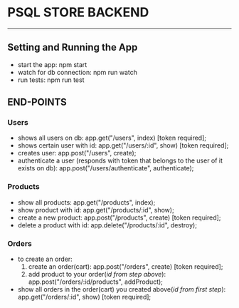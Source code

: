 # PSQL STORE BACKEND

---

## Setting and Running the App

- start the app: npm start
- watch for db connection: npm run watch
- run tests: npm run test

## END-POINTS

### Users

- shows all users on db: app.get("/users", index) [token required];
- shows certain user with id: app.get("/users/:id", show) [token required];
- creates user: app.post("/users", create);
- authenticate a user (responds with token that belongs to the user of it exists on db): app.post("/users/authenticate", authenticate);

### Products

- show all products: app.get("/products", index);
- show product with id: app.get("/products/:id", show);
- create a new product: app.post("/products", create) [token required];
- delete a product with id: app.delete("/products/:id", destroy);

### Orders

- to create an order:
  1. create an order(cart): app.post("/orders", create) [token required];
  2. add product to your order(_id from step above_): app.post("/orders/:id/products", addProduct);
- show all orders in the order(cart) you created above(_id from first step_): app.get("/orders/:id", show) [token required];
